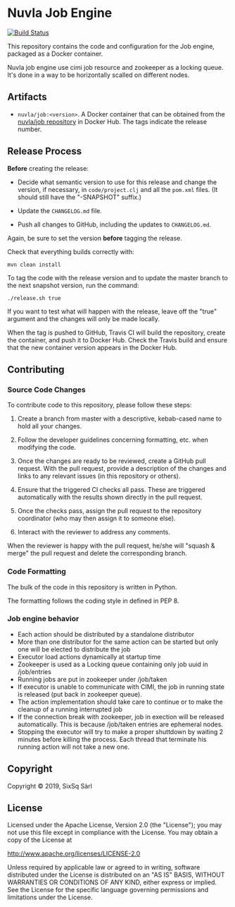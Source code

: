 # Nuvla Job Engine

[![Build Status](
https://travis-ci.com/nuvla/job-engine.svg?branch=master)](
https://travis-ci.com/nuvla/job-engine)

This repository contains the code and configuration for the Job engine, 
packaged as a Docker container. 

Nuvla job engine use cimi job resource and zookeeper as a locking queue. 
It's done in a way to be horizontally scalled on different nodes.

## Artifacts

 - `nuvla/job:<version>`. A Docker container that can be obtained from
   the [nuvla/job repository](https://hub.docker.com/r/nuvla/job)
   in Docker Hub. The tags indicate the release number.

## Release Process

**Before** creating the release:

 - Decide what semantic version to use for this release and change the
   version, if necessary, in `code/project.clj` and all the `pom.xml`
   files.  (It should still have the "-SNAPSHOT" suffix.)

 - Update the `CHANGELOG.md` file.

 - Push all changes to GitHub, including the updates to
   `CHANGELOG.md`.

Again, be sure to set the version **before** tagging the release.

Check that everything builds correctly with:

    mvn clean install

To tag the code with the release version and to update the master
branch to the next snapshot version, run the command:

    ./release.sh true

If you want to test what will happen with the release, leave off the
"true" argument and the changes will only be made locally.

When the tag is pushed to GitHub, Travis CI will build the repository,
create the container, and push it to Docker Hub.  Check the Travis
build and ensure that the new container version appears in the Docker
Hub. 

## Contributing

### Source Code Changes

To contribute code to this repository, please follow these steps:

 1. Create a branch from master with a descriptive, kebab-cased name
    to hold all your changes.

 2. Follow the developer guidelines concerning formatting, etc. when
    modifying the code.
   
 3. Once the changes are ready to be reviewed, create a GitHub pull
    request.  With the pull request, provide a description of the
    changes and links to any relevant issues (in this repository or
    others). 
   
 4. Ensure that the triggered CI checks all pass.  These are triggered
    automatically with the results shown directly in the pull request.

 5. Once the checks pass, assign the pull request to the repository
    coordinator (who may then assign it to someone else).

 6. Interact with the reviewer to address any comments.

When the reviewer is happy with the pull request, he/she will "squash
& merge" the pull request and delete the corresponding branch.


### Code Formatting

The bulk of the code in this repository is written in Python.

The formatting follows the coding style in defined in PEP 8.


### Job engine behavior

 - Each action should be distributed by a standalone distributor
 - More than one distributor for the same action can be started but only
   one will be elected to distribute the job
 - Executor load actions dynamically at startup time
 - Zookeeper is used as a Locking queue containing only job uuid in 
   /job/entries
 - Running jobs are put in zookeeper under /job/taken
 - If executor is unable to communicate with CIMI, the job in running 
   state is released (put back in zookeeper queue).
 - The action implementation should take care to continue or to make the 
   cleanup of a running interrupted job
 - If the connection break with zookeeper, job in exection will be 
   released automatically. This is because /job/taken entries 
   are ephemeral nodes.
 - Stopping the executor will try to make a proper shuttdown by waiting 
   2 minutes before killing the process. Each thread that terminate his 
   running action will not take a new one.


## Copyright

Copyright &copy; 2019, SixSq Sàrl

## License

Licensed under the Apache License, Version 2.0 (the "License"); you
may not use this file except in compliance with the License.  You may
obtain a copy of the License at

http://www.apache.org/licenses/LICENSE-2.0

Unless required by applicable law or agreed to in writing, software
distributed under the License is distributed on an "AS IS" BASIS,
WITHOUT WARRANTIES OR CONDITIONS OF ANY KIND, either express or
implied.  See the License for the specific language governing
permissions and limitations under the License.
